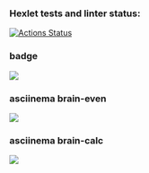 ### Hexlet tests and linter status:
[![Actions Status](https://github.com/Darya0712/qa-auto-engineer-javascript-project-44/actions/workflows/hexlet-check.yml/badge.svg)](https://github.com/Darya0712/qa-auto-engineer-javascript-project-44/actions)

### badge 
<a href="https://codeclimate.com/github/Darya0712/qa-auto-engineer-javascript-project-44/maintainability"><img src="https://api.codeclimate.com/v1/badges/1c0b88f96cc58ded0708/maintainability" /></a>

### asciinema brain-even
<a href="https://asciinema.org/a/JW2CMMHSF5Qwz1k3ahHyn3FmL" target="_blank"><img src="https://asciinema.org/a/JW2CMMHSF5Qwz1k3ahHyn3FmL.svg" /></a>

### asciinema brain-calc
<a href="https://asciinema.org/a/qBC4z9omTxtcmo9niLQqEkuZu" target="_blank"><img src="https://asciinema.org/a/qBC4z9omTxtcmo9niLQqEkuZu.svg" /></a>

